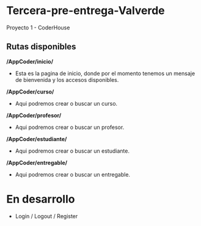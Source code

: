 # Tercera-pre-entrega-Valverde
Proyecto 1 - CoderHouse

## Rutas disponibles

**/AppCoder/inicio/**

- Esta es la pagina de inicio, donde por el momento tenemos un mensaje de bienvenida y los accesos disponibles.

**/AppCoder/curso/**

- Aqui podremos crear o buscar un curso.

**/AppCoder/profesor/**

- Aqui podremos crear o buscar un profesor.

**/AppCoder/estudiante/**

- Aqui podremos crear o buscar un estudiante.

**/AppCoder/entregable/**

- Aqui podremos crear o buscar un entregable.

# En desarrollo
- Login / Logout / Register

